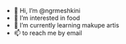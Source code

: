 - 👋 Hi, I’m @ngrmeshkini
- 👀 I’m interested in food
- 🌱 I’m currently learning makupe artis
- 📫 to reach me by email
